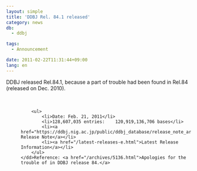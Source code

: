 ```yaml
---
layout: simple
title: 'DDBJ Rel. 84.1 released'
category: news
db:
  - ddbj

tags:
  - Announcement

date: 2011-02-22T11:31:44+09:00
lang: en
---
```


<dl>DDBJ released Rel.84.1, because a part of trouble had been found in Rel.84 (released on Dec. 2010).<br><br><br>
    <dd>

        <ul>
            <li>Date: Feb. 21, 2011</li>
            <li>128,607,035 entries:    120,919,136,706 bases</li>
            <li><a href="https://ddbj.nig.ac.jp/public/ddbj_database/release_note_archive/ddbj/ddbjrel.84.1.txt">DDBJ Release Note</a></li>
            <li><a href="/latest-releases-e.html">Latest Release Information</a></li>
        </ul>
    </dd>Reference: <a href="/archives/5136.html">Apologies for the trouble of in DDBJ release 84.</a>
</dl> 
